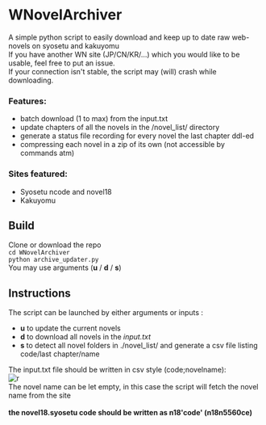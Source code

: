 # WNovelArchiver
A simple python script to easily download and keep up to date raw web-novels on syosetu and kakuyomu  
If you have another WN site (JP/CN/KR/...) which you would like to be usable, feel free to put an issue.  
If your connection isn't stable, the script may (will) crash while downloading.
### Features:
* batch download (1 to max) from the input.txt
* update chapters of all the novels in the /novel_list/ directory
* generate a status file recording for every novel the last chapter ddl-ed
* compressing each novel in a zip of its own (not accessible by commands atm)

### Sites featured:
* Syosetu ncode and novel18
* Kakuyomu


## Build
Clone or download the repo  <br>
<code>cd WNovelArchiver</code><br>
<code>python archive_updater.py</code><br>
You may use arguments (<b>u</b> / <b>d</b> / <b>s</b>)


## Instructions
The script can be launched by either arguments or inputs :
* <b>u</b> to update the current novels
* <b>d</b> to download all novels in the <i>input.txt</i>
* <b>s</b> to detect all novel folders in ./novel_list/ and generate a csv file listing code/last chapter/name

The input.txt file should be written in csv style (code;novelname):<br>
![r](https://image.prntscr.com/image/8AY0wQWOQfqTNRfqg9Lejg.png)<br>The novel name can be let empty, in this case the script will fetch the novel name from the site<br>    
**the novel18.syosetu code should be written as n18'code' (n18n5560ce)**
